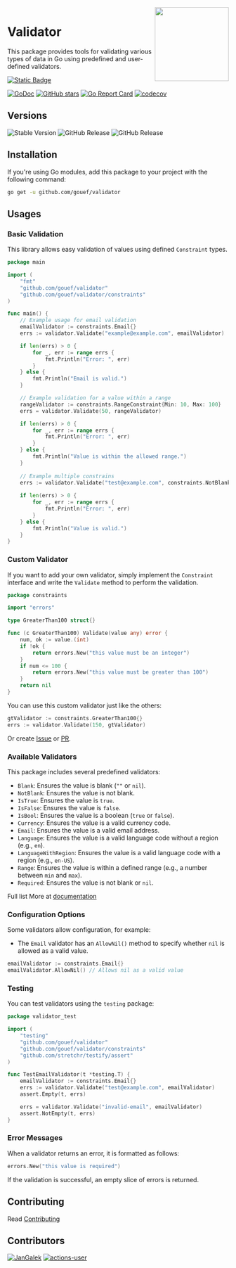 <img align=right width="168" src="docs/gouef_logo.png">

# Validator
This package provides tools for validating various types of data in Go using predefined and user-defined validators.

[![Static Badge](https://img.shields.io/badge/Github-gouef%2Fvalidator-blue?style=for-the-badge&logo=github&link=github.com%2Fgouef%2Fvalidator)](https://github.com/gouef/validator)

[![GoDoc](https://pkg.go.dev/badge/github.com/gouef/validator.svg)](https://pkg.go.dev/github.com/gouef/validator)
[![GitHub stars](https://img.shields.io/github/stars/gouef/validator?style=social)](https://github.com/gouef/validator/stargazers)
[![Go Report Card](https://goreportcard.com/badge/github.com/gouef/validator)](https://goreportcard.com/report/github.com/gouef/validator)
[![codecov](https://codecov.io/github/gouef/validator/branch/main/graph/badge.svg?token=YUG8EMH6Q8)](https://codecov.io/github/gouef/validator)


## Versions
![Stable Version](https://img.shields.io/github/v/release/gouef/validator?label=Stable&labelColor=green)
![GitHub Release](https://img.shields.io/github/v/release/gouef/validator?label=RC&include_prereleases&filter=*rc*&logoSize=diago)
![GitHub Release](https://img.shields.io/github/v/release/gouef/validator?label=Beta&include_prereleases&filter=*beta*&logoSize=diago)

## Installation

If you're using Go modules, add this package to your project with the following command:

```bash
go get -u github.com/gouef/validator
```

## Usages

### Basic Validation
This library allows easy validation of values using defined `Constraint` types.

```go
package main

import (
	"fmt"
	"github.com/gouef/validator"
	"github.com/gouef/validator/constraints"
)

func main() {
	// Example usage for email validation
	emailValidator := constraints.Email{}
	errs := validator.Validate("example@example.com", emailValidator)

	if len(errs) > 0 {
		for _, err := range errs {
			fmt.Println("Error: ", err)
		}
	} else {
		fmt.Println("Email is valid.")
	}

	// Example validation for a value within a range
	rangeValidator := constraints.RangeConstraint{Min: 10, Max: 100}
	errs = validator.Validate(50, rangeValidator)

	if len(errs) > 0 {
		for _, err := range errs {
			fmt.Println("Error: ", err)
		}
	} else {
		fmt.Println("Value is within the allowed range.")
	}
	
	// Example multiple constrains
	errs := validator.Validate("test@example.com", constraints.NotBlank{}, constraints.Email{})
	
	if len(errs) > 0 {
		for _, err := range errs {
			fmt.Println("Error: ", err)
		}
	} else {
		fmt.Println("Value is valid.")
	}
}

```

### Custom Validator
If you want to add your own validator, simply implement the `Constraint` interface and write the `Validate` method to perform the validation.

```go
package constraints

import "errors"

type GreaterThan100 struct{}

func (c GreaterThan100) Validate(value any) error {
	num, ok := value.(int)
	if !ok {
		return errors.New("this value must be an integer")
	}
	if num <= 100 {
		return errors.New("this value must be greater than 100")
	}
	return nil
}

```

You can use this custom validator just like the others:

```go
gtValidator := constraints.GreaterThan100{}
errs := validator.Validate(150, gtValidator)

```

Or create [Issue](/issues) or [PR](/pulls).


### Available Validators

This package includes several predefined validators:

- `Blank`: Ensures the value is blank (`""` or `nil`).
- `NotBlank`: Ensures the value is not blank.
- `IsTrue`: Ensures the value is `true`.
- `IsFalse`: Ensures the value is `false`.
- `IsBool`: Ensures the value is a boolean (`true` or `false`).
- `Currency`: Ensures the value is a valid currency code.
- `Email`: Ensures the value is a valid email address.
- `Language`: Ensures the value is a valid language code without a region (e.g., `en`).
- `LanguageWithRegion`: Ensures the value is a valid language code with a region (e.g., `en-US`).
- `Range`: Ensures the value is within a defined range (e.g., a number between `min` and `max`).
- `Required`: Ensures the value is not blank or `nil`.

Full list More at [documentation](./docs/Validators.md)

### Configuration Options

Some validators allow configuration, for example:

- The `Email` validator has an `AllowNil()` method to specify whether `nil` is allowed as a valid value.

```go
emailValidator := constraints.Email{}
emailValidator.AllowNil() // Allows nil as a valid value
```

### Testing

You can test validators using the `testing` package:

```go
package validator_test

import (
	"testing"
	"github.com/gouef/validator"
	"github.com/gouef/validator/constraints"
	"github.com/stretchr/testify/assert"
)

func TestEmailValidator(t *testing.T) {
	emailValidator := constraints.Email{}
	errs := validator.Validate("test@example.com", emailValidator)
	assert.Empty(t, errs)

	errs = validator.Validate("invalid-email", emailValidator)
	assert.NotEmpty(t, errs)
}
```

### Error Messages

When a validator returns an error, it is formatted as follows:

```go
errors.New("this value is required")
```

If the validation is successful, an empty slice of errors is returned.


## Contributing

Read [Contributing](CONTRIBUTING.md)

## Contributors

<div>
<span>
  <a href="https://github.com/JanGalek"><img src="https://raw.githubusercontent.com/gouef/validator/refs/heads/contributors-svg/.github/contributors/JanGalek.svg" alt="JanGalek" /></a>
</span>
<span>
  <a href="https://github.com/actions-user"><img src="https://raw.githubusercontent.com/gouef/validator/refs/heads/contributors-svg/.github/contributors/actions-user.svg" alt="actions-user" /></a>
</span>
</div>

